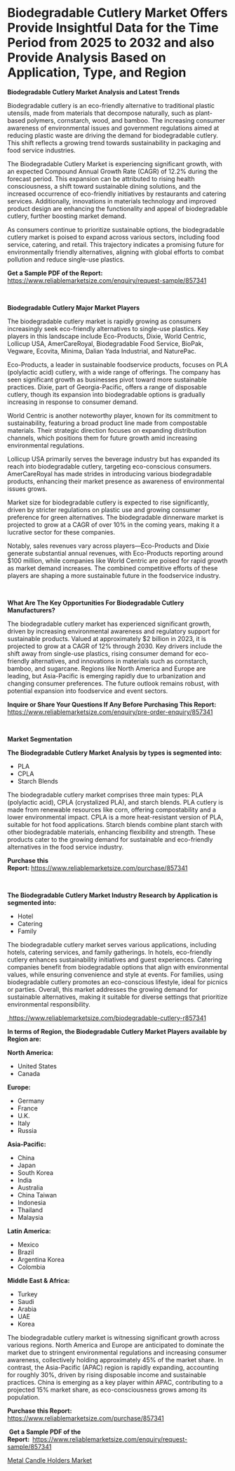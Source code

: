 <p><h1>Biodegradable Cutlery Market Offers Provide Insightful Data for the Time Period from 2025 to 2032 and also Provide Analysis Based on Application, Type, and Region</h1></p><p><strong>Biodegradable Cutlery Market Analysis and Latest Trends</strong></p>
<p><p>Biodegradable cutlery is an eco-friendly alternative to traditional plastic utensils, made from materials that decompose naturally, such as plant-based polymers, cornstarch, wood, and bamboo. The increasing consumer awareness of environmental issues and government regulations aimed at reducing plastic waste are driving the demand for biodegradable cutlery. This shift reflects a growing trend towards sustainability in packaging and food service industries.</p><p>The Biodegradable Cutlery Market is experiencing significant growth, with an expected Compound Annual Growth Rate (CAGR) of 12.2% during the forecast period. This expansion can be attributed to rising health consciousness, a shift toward sustainable dining solutions, and the increased occurrence of eco-friendly initiatives by restaurants and catering services. Additionally, innovations in materials technology and improved product design are enhancing the functionality and appeal of biodegradable cutlery, further boosting market demand.</p><p>As consumers continue to prioritize sustainable options, the biodegradable cutlery market is poised to expand across various sectors, including food service, catering, and retail. This trajectory indicates a promising future for environmentally friendly alternatives, aligning with global efforts to combat pollution and reduce single-use plastics.</p></p>
<p><strong>Get a Sample PDF of the Report:&nbsp;</strong> <a href="https://www.reliablemarketsize.com/enquiry/request-sample/857341?utm_campaign=2233&utm_medium=2&utm_source=Github&utm_content=ia&utm_term=09022025&utm_id=biodegradable-cutlery">https://www.reliablemarketsize.com/enquiry/request-sample/857341</a></p>
<p>&nbsp;</p>
<p><strong>Biodegradable Cutlery Major Market Players</strong></p>
<p><p>The biodegradable cutlery market is rapidly growing as consumers increasingly seek eco-friendly alternatives to single-use plastics. Key players in this landscape include Eco-Products, Dixie, World Centric, Lollicup USA, AmerCareRoyal, Biodegradable Food Service, BioPak, Vegware, Ecovita, Minima, Dalian Yada Industrial, and NaturePac.</p><p>Eco-Products, a leader in sustainable foodservice products, focuses on PLA (polylactic acid) cutlery, with a wide range of offerings. The company has seen significant growth as businesses pivot toward more sustainable practices. Dixie, part of Georgia-Pacific, offers a range of disposable cutlery, though its expansion into biodegradable options is gradually increasing in response to consumer demand.</p><p>World Centric is another noteworthy player, known for its commitment to sustainability, featuring a broad product line made from compostable materials. Their strategic direction focuses on expanding distribution channels, which positions them for future growth amid increasing environmental regulations.</p><p>Lollicup USA primarily serves the beverage industry but has expanded its reach into biodegradable cutlery, targeting eco-conscious consumers. AmerCareRoyal has made strides in introducing various biodegradable products, enhancing their market presence as awareness of environmental issues grows.</p><p>Market size for biodegradable cutlery is expected to rise significantly, driven by stricter regulations on plastic use and growing consumer preference for green alternatives. The biodegradable dinnerware market is projected to grow at a CAGR of over 10% in the coming years, making it a lucrative sector for these companies.</p><p>Notably, sales revenues vary across players—Eco-Products and Dixie generate substantial annual revenues, with Eco-Products reporting around $100 million, while companies like World Centric are poised for rapid growth as market demand increases. The combined competitive efforts of these players are shaping a more sustainable future in the foodservice industry.</p></p>
<p>&nbsp;</p>
<p><strong>What Are The Key Opportunities For Biodegradable Cutlery Manufacturers?</strong></p>
<p><p>The biodegradable cutlery market has experienced significant growth, driven by increasing environmental awareness and regulatory support for sustainable products. Valued at approximately $2 billion in 2023, it is projected to grow at a CAGR of 12% through 2030. Key drivers include the shift away from single-use plastics, rising consumer demand for eco-friendly alternatives, and innovations in materials such as cornstarch, bamboo, and sugarcane. Regions like North America and Europe are leading, but Asia-Pacific is emerging rapidly due to urbanization and changing consumer preferences. The future outlook remains robust, with potential expansion into foodservice and event sectors.</p></p>
<p><strong>Inquire or Share Your Questions If Any Before Purchasing This Report:</strong> <a href="https://www.reliablemarketsize.com/enquiry/pre-order-enquiry/857341?utm_campaign=2233&utm_medium=2&utm_source=Github&utm_content=ia&utm_term=09022025&utm_id=biodegradable-cutlery">https://www.reliablemarketsize.com/enquiry/pre-order-enquiry/857341</a></p>
<p>&nbsp;</p>
<p><strong>Market Segmentation</strong></p>
<p><strong>The Biodegradable Cutlery Market Analysis by types is segmented into:</strong></p>
<p><ul><li>PLA</li><li>CPLA</li><li>Starch Blends</li></ul></p>
<p><p>The biodegradable cutlery market comprises three main types: PLA (polylactic acid), CPLA (crystalized PLA), and starch blends. PLA cutlery is made from renewable resources like corn, offering compostability and a lower environmental impact. CPLA is a more heat-resistant version of PLA, suitable for hot food applications. Starch blends combine plant starch with other biodegradable materials, enhancing flexibility and strength. These products cater to the growing demand for sustainable and eco-friendly alternatives in the food service industry.</p></p>
<p><strong>Purchase this Report:&nbsp;</strong><a href="https://www.reliablemarketsize.com/purchase/857341?utm_campaign=2233&utm_medium=2&utm_source=Github&utm_content=ia&utm_term=09022025&utm_id=biodegradable-cutlery">https://www.reliablemarketsize.com/purchase/857341</a></p>
<p>&nbsp;</p>
<p><strong>The Biodegradable Cutlery Market Industry Research by Application is segmented into:</strong></p>
<p><ul><li>Hotel</li><li>Catering</li><li>Family</li></ul></p>
<p><p>The biodegradable cutlery market serves various applications, including hotels, catering services, and family gatherings. In hotels, eco-friendly cutlery enhances sustainability initiatives and guest experiences. Catering companies benefit from biodegradable options that align with environmental values, while ensuring convenience and style at events. For families, using biodegradable cutlery promotes an eco-conscious lifestyle, ideal for picnics or parties. Overall, this market addresses the growing demand for sustainable alternatives, making it suitable for diverse settings that prioritize environmental responsibility.</p></p>
<p><a href="https://www.reliablemarketsize.com/biodegradable-cutlery-r857341?utm_campaign=2233&utm_medium=2&utm_source=Github&utm_content=ia&utm_term=09022025&utm_id=biodegradable-cutlery">&nbsp;https://www.reliablemarketsize.com/biodegradable-cutlery-r857341</a></p>
<p><strong>In terms of Region, the Biodegradable Cutlery Market Players available by Region are:</strong></p>
<p>
    <p> <strong> North America: </strong>
        <ul>
            <li>United States</li>
            <li>Canada</li>
        </ul>
        </p> 
    <p> <strong> Europe: </strong>
        <ul>
            <li>Germany</li>
            <li>France</li>
            <li>U.K.</li>
            <li>Italy</li>
            <li>Russia</li>
        </ul>
        </p> 
    <p> <strong> Asia-Pacific: </strong>
        <ul>
            <li>China</li>
            <li>Japan</li>
            <li>South Korea</li>
            <li>India</li>
            <li>Australia</li>
            <li>China Taiwan</li>
            <li>Indonesia</li>
            <li>Thailand</li>
            <li>Malaysia</li>
        </ul>
        </p> 
    <p> <strong> Latin America: </strong>
        <ul>
            <li>Mexico</li>
            <li>Brazil</li>
            <li>Argentina Korea</li>
            <li>Colombia</li>
        </ul>
        </p> 
    <p> <strong> Middle East & Africa: </strong>
        <ul>
            <li>Turkey</li>
            <li>Saudi</li>
            <li>Arabia</li>
            <li>UAE</li>
            <li>Korea</li>
        </ul>
    </p>
    </p>
<p><p>The biodegradable cutlery market is witnessing significant growth across various regions. North America and Europe are anticipated to dominate the market due to stringent environmental regulations and increasing consumer awareness, collectively holding approximately 45% of the market share. In contrast, the Asia-Pacific (APAC) region is rapidly expanding, accounting for roughly 30%, driven by rising disposable income and sustainable practices. China is emerging as a key player within APAC, contributing to a projected 15% market share, as eco-consciousness grows among its population.</p></p>
<p><strong>Purchase this Report: </strong><a href="https://www.reliablemarketsize.com/purchase/857341?utm_campaign=2233&utm_medium=2&utm_source=Github&utm_content=ia&utm_term=09022025&utm_id=biodegradable-cutlery">https://www.reliablemarketsize.com/purchase/857341</a></p>
<p>&nbsp;<strong>Get a Sample PDF of the Report:&nbsp;&nbsp;</strong><a href="https://www.reliablemarketsize.com/enquiry/request-sample/857341?utm_campaign=2233&utm_medium=2&utm_source=Github&utm_content=ia&utm_term=09022025&utm_id=biodegradable-cutlery">https://www.reliablemarketsize.com/enquiry/request-sample/857341</a></p>
<p><strong></strong></p>
<p><p><a href="https://github.com/kathiestrine5ty/Market-Research-Report-List-1/blob/main/metal-candle-holders-market.md?utm_campaign=2233&utm_medium=2&utm_source=Github&utm_content=ia&utm_term=09022025&utm_id=biodegradable-cutlery">Metal Candle Holders Market</a></p></p>